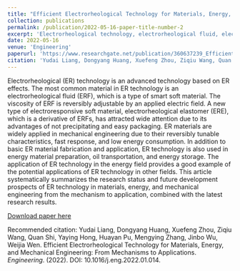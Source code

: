 ```yaml
---
title: "Efficient Electrorheological Technology for Materials, Energy, and Mechanical Engineering: from Mechanisms to Applications"
collection: publications
permalink: /publication/2022-05-16-paper-title-number-2
excerpt: 'Electrorheological technology, electrorheological fluid, electrorheological elastomer'
date: 2022-05-16
venue: 'Engineering'
paperurl: 'https://www.researchgate.net/publication/360637239_Efficient_Electrorheological_Technology_for_Materials_Energy_and_Mechanical_Engineering_From_Mechanisms_to_Applications'
citation: 'Yudai Liang, Dongyang Huang, Xuefeng Zhou, Ziqiu Wang, Quan Shi, Yaying Hong, Huayan Pu, Mengying Zhang, Jinbo Wu, Weijia Wen. Efficient Electrorheological Technology for Materials, Energy, and Mechanical Engineering: From Mechanisms to Applications. *Engineering*. (2022). DOI: 10.1016/j.eng.2022.01.014.'
---
```

Electrorheological (ER) technology is an advanced technology based on ER effects. The most common material in ER technology is an electrorheological fluid (ERF), which is a type of smart soft material. The viscosity of ERF is reversibly adjustable by an applied electric field. A new type of electroresponsive soft material, electrorheological elastomer (ERE), which is a derivative of ERFs, has attracted wide attention due to its advantages of not precipitating and easy packaging. ER materials are widely applied in mechanical engineering due to their reversibly tunable characteristics, fast response, and low energy consumption. In addition to basic ER material fabrication and application, ER technology is also used in energy material preparation, oil transportation, and energy storage. The application of ER technology in the energy field provides a good example of the potential applications of ER technology in other fields. This article systematically summarizes the research status and future development prospects of ER technology in materials, energy, and mechanical engineering from the mechanism to application, combined with the latest research results.

[Download paper here](https://www.researchgate.net/publication/360637239_Efficient_Electrorheological_Technology_for_Materials_Energy_and_Mechanical_Engineering_From_Mechanisms_to_Applications)

Recommended citation: Yudai Liang, Dongyang Huang, Xuefeng Zhou, Ziqiu Wang, Quan Shi, Yaying Hong, Huayan Pu, Mengying Zhang, Jinbo Wu, Weijia Wen. Efficient Electrorheological Technology for Materials, Energy, and Mechanical Engineering: From Mechanisms to Applications. *Engineering*. (2022). DOI: 10.1016/j.eng.2022.01.014.
